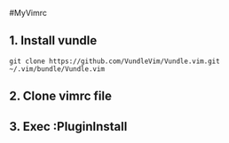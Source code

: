 #MyVimrc

## 1. Install vundle
  ``` git clone https://github.com/VundleVim/Vundle.vim.git ~/.vim/bundle/Vundle.vim ```

## 2. Clone vimrc file

## 3. Exec :PluginInstall

